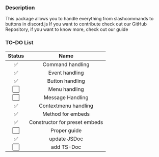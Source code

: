 ### Description
This package allows you to handle everything from slashcommands to buttons in discord.js
If you want to contribute check out our GitHub Repository, if you want to know more, 
check out our guide
### TO-DO List
| Status |             Name              |
|:------:|:-----------------------------:|
|   ✅    |       Command handling        |
|   ✅    |        Event handling         |
|   ✅    |        Button handling        |
|   ⬜    |         Menu handling         |
|   ⬜    |       Message Handling        |
|   ✅    |     Contextmenu handling      |
|   ✅    |       Method for embeds       |
|   ✅    | Constructor for preset embeds |
|   ⬜    |         Proper guide          |
|   ✅    |         update JSDoc          |
|   ⬜    |          add TS-Doc           |